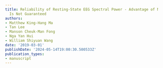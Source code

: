 ```yaml
---
title: Reliability of Resting-State EEG Spectral Power - Advantage of Normalization
  Is Not Guaranteed
authors:
- Matthew King-Hang Ma
- Tan Lee
- Manson Cheuk-Man Fong
- Nga Yan Hui
- William Shiyuan Wang
date: '2019-03-01'
publishDate: '2024-05-14T19:00:30.500533Z'
publication_types:
- manuscript
---
```

